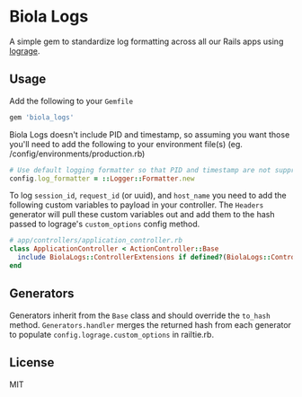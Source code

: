 Biola Logs
==========

A simple gem to standardize log formatting across all our Rails apps using [lograge](https://github.com/roidrage/lograge).

Usage
-----

Add the following to your `Gemfile`

```ruby
gem 'biola_logs'
```

Biola Logs doesn't include PID and timestamp, so assuming you want those you'll need to add the following to your environment file(s) (eg. /config/environments/production.rb)

```ruby
# Use default logging formatter so that PID and timestamp are not suppressed.
config.log_formatter = ::Logger::Formatter.new
```

To log `session_id`, `request_id` (or uuid), and `host_name` you need to add the following custom variables to payload in your controller. The `Headers` generator will pull these custom variables out and add them to the hash passed to lograge's `custom_options` config method.

```ruby
# app/controllers/application_controller.rb
class ApplicationController < ActionController::Base
  include BiolaLogs::ControllerExtensions if defined?(BiolaLogs::ControllerExtensions)
end
```

Generators
----------

Generators inherit from the `Base` class and should override the `to_hash` method. `Generators.handler` merges the returned hash from each generator to populate `config.lograge.custom_options` in railtie.rb.

License
-------

MIT
